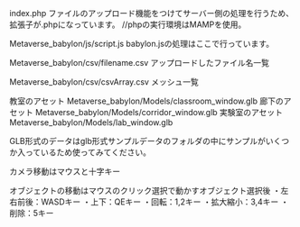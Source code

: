 index.php
ファイルのアップロード機能をつけてサーバー側の処理を行うため、拡張子が.phpになっています。
//phpの実行環境はMAMPを使用。

Metaverse_babylon/js/script.js
babylon.jsの処理はここで行っています。

Metaverse_babylon/csv/filename.csv
アップロードしたファイル名一覧

Metaverse_babylon/csv/csvArray.csv
メッシュ一覧

教室のアセット
Metaverse_babylon/Models/classroom_window.glb
廊下のアセット
Metaverse_babylon/Models/corridor_window.glb
実験室のアセット
Metaverse_babylon/Models/lab_window.glb


GLB形式のデータはglb形式サンプルデータのフォルダの中にサンプルがいくつか入っているため使ってみてください。


カメラ移動はマウスと十字キー

オブジェクトの移動はマウスのクリック選択で動かすオブジェクト選択後
・左右前後：WASDキー
・上下：QEキー
・回転：1,2キー
・拡大縮小：3,4キー
・削除：5キー

